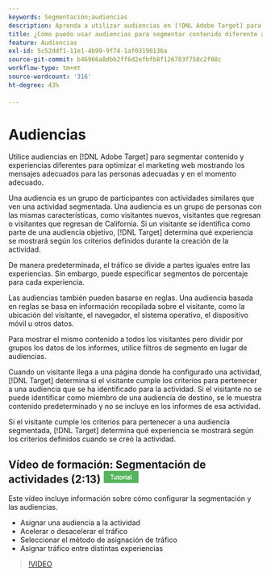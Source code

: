 ```yaml
---
keywords: Segmentación;audiencias
description: Aprenda a utilizar audiencias en [!DNL Adobe Target] para segmentar contenido y experiencias diferentes para audiencias específicas a fin de optimizar los esfuerzos de marketing web.
title: ¿Cómo puedo usar audiencias para segmentar contenido diferente a segmentos específicos?
feature: Audiencias
exl-id: 5c52ddf1-11e1-4b99-9f74-1af03190136a
source-git-commit: b46966a8dbb2ff6d2efbfb8f126783f750c2f08c
workflow-type: tm+mt
source-wordcount: '316'
ht-degree: 43%

---
```


# Audiencias

Utilice audiencias en [!DNL Adobe Target] para segmentar contenido y experiencias diferentes para optimizar el marketing web mostrando los mensajes adecuados para las personas adecuadas y en el momento adecuado.

Una audiencia es un grupo de participantes con actividades similares que ven una actividad segmentada. Una audiencia es un grupo de personas con las mismas características, como visitantes nuevos, visitantes que regresan o visitantes que regresan de California. Si un visitante se identifica como parte de una audiencia objetivo, [!DNL Target] determina qué experiencia se mostrará según los criterios definidos durante la creación de la actividad.

De manera predeterminada, el tráfico se divide a partes iguales entre las experiencias. Sin embargo, puede especificar  segmentos de porcentaje para cada experiencia.

Las audiencias también pueden basarse en reglas. Una audiencia basada en reglas se basa en información recopilada sobre el visitante, como la ubicación del visitante, el navegador, el sistema operativo, el dispositivo móvil u otros datos.

Para mostrar el mismo contenido a todos los visitantes pero dividir por grupos los datos de los informes, utilice filtros de segmento en lugar de audiencias.

Cuando un visitante llega a una página donde ha configurado una actividad, [!DNL Target] determina si el visitante cumple los criterios para pertenecer a una audiencia que se ha identificado para la actividad. Si el visitante no se puede identificar como miembro de una audiencia de destino, se le muestra contenido predeterminado y no se incluye en los informes de esa actividad.

Si el visitante cumple los criterios para pertenecer a una audiencia segmentada, [!DNL Target] determina qué experiencia se mostrará según los criterios definidos cuando se creó la actividad.

## Vídeo de formación: Segmentación de actividades  (2:13) ![Distintivo de tutorial](/help/assets/tutorial.png)

Este vídeo incluye información sobre cómo configurar la segmentación y las audiencias.

* Asignar una audiencia a la actividad
* Acelerar o desacelerar el tráfico
* Seleccionar el método de asignación de tráfico
* Asignar tráfico entre distintas experiencias

>[!VIDEO](https://video.tv.adobe.com/v/17385)

